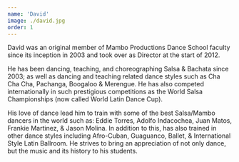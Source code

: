 ```yaml
---
name: 'David'
image: ./david.jpg
order: 1
---
```


David was an original member of Mambo Productions Dance School faculty since its inception in 2003 and took over as Director at the start of 2012.

He has been dancing, teaching, and choreographing Salsa & Bachata since 2003; as well as dancing and teaching related dance styles such as Cha Cha Cha, Pachanga, Boogaloo & Merengue. He has also competed internationally in such prestigious competitions as the World Salsa Championships (now called World Latin Dance Cup).

His love of dance lead him to train with some of the best Salsa/Mambo dancers in the world such as: Eddie Torres, Adolfo Indacochea, Juan Matos, Frankie Martinez, & Jason Molina. In addition to this, has also trained in other dance styles including Afro-Cuban, Guaguanco, Ballet, & International Style Latin Ballroom. He strives to bring an appreciation of not only dance, but the music and its history to his students.
